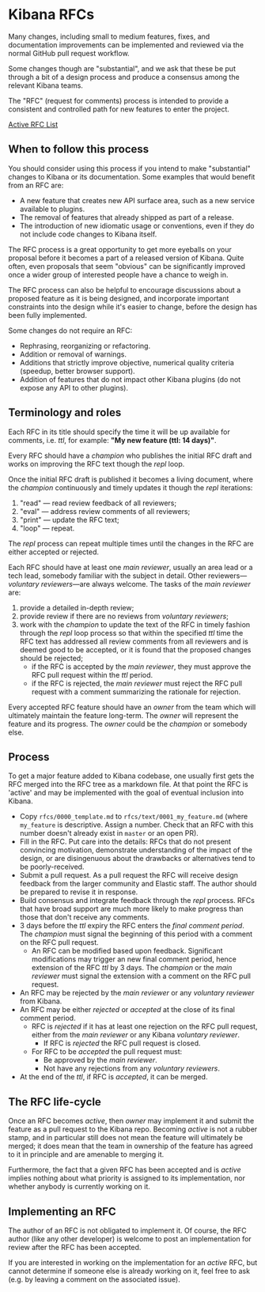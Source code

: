 # Kibana RFCs

Many changes, including small to medium features, fixes, and documentation 
improvements can be implemented and reviewed via the normal GitHub pull request 
workflow.

Some changes though are "substantial", and we ask that these be put
through a bit of a design process and produce a consensus among the relevant
Kibana teams.

The "RFC" (request for comments) process is intended to provide a
consistent and controlled path for new features to enter the project.

[Active RFC List](https://github.com/elastic/kibana/pulls?q=is%3Aopen+is%3Apr+label%3ARFC)


## When to follow this process

You should consider using this process if you intend to make "substantial"
changes to Kibana or its documentation. Some examples that would benefit
from an RFC are:

   - A new feature that creates new API surface area, such as a new
     service available to plugins.
   - The removal of features that already shipped as part of a release.
   - The introduction of new idiomatic usage or conventions, even if they
     do not include code changes to Kibana itself.

The RFC process is a great opportunity to get more eyeballs on your proposal
before it becomes a part of a released version of Kibana. Quite often, even
proposals that seem "obvious" can be significantly improved once a wider
group of interested people have a chance to weigh in.

The RFC process can also be helpful to encourage discussions about a proposed
feature as it is being designed, and incorporate important constraints into
the design while it's easier to change, before the design has been fully
implemented.

Some changes do not require an RFC:

- Rephrasing, reorganizing or refactoring.
- Addition or removal of warnings.
- Additions that strictly improve objective, numerical quality
  criteria (speedup, better browser support).
- Addition of features that do not impact other Kibana plugins (do not
  expose any API to other plugins).


## Terminology and roles

Each RFC in its title should specify the time it will be up available for
comments, i.e. *ttl*, for example: __"My new feature (ttl: 14 days)"__.

Every RFC should have a *champion* who publishes the initial RFC draft and works
on improving the RFC text though the *repl* loop.

Once the initial RFC draft is published it becomes a living document, where the
*champion* continuously and timely updates it though the *repl* iterations:

1. "read" &mdash; read review feedback of all reviewers;
2. "eval" &mdash; address review comments of all reviewers;
3. "print" &mdash; update the RFC text;
4. "loop" &mdash; repeat.

The *repl* process can repeat multiple times until the changes in the RFC are
either accepted or rejected.

Each RFC should have at least one *main reviewer*, usually an area lead or a
tech lead, somebody familiar with the subject in detail. Other
reviewers&mdash;*voluntary reviewers*&mdash;are always welcome. The tasks of the
*main reviewer* are:

1. provide a detailed in-depth review;
1. provide review if there are no reviews from *voluntary reviewers*;
1. work with the *champion* to update the text of the RFC in timely fashion
   through the *repl* loop process so that within the specified *ttl* time the
   RFC text has addressed all review comments from all reviewers and is deemed
   good to be accepted, or it is found that the proposed changes should be
   rejected;
   - if the RFC is accepted by the *main reviewer*, they must approve the RFC
     pull request within the *ttl* period.
   - if the RFC is rejected, the *main reviewer* must reject the RFC pull
     request with a comment summarizing the rationale for rejection.

Every accepted RFC feature should have an *owner* from the team which will
ultimately maintain the feature long-term. The *owner* will represent the
feature and its progress. The *owner* could be the *champion* or somebody else.


## Process

To get a major feature added to Kibana codebase, one usually
first gets the RFC merged into the RFC tree as a markdown file. At that point
the RFC is 'active' and may be implemented with the goal of eventual inclusion
into Kibana.

- Copy `rfcs/0000_template.md` to `rfcs/text/0001_my_feature.md` (where
  `my_feature` is descriptive. Assign a number. Check that an RFC with this
  number doesn't already exist in `master` or an open PR).
- Fill in the RFC. Put care into the details: RFCs that do not
  present convincing motivation, demonstrate understanding of the
  impact of the design, or are disingenuous about the drawbacks or
  alternatives tend to be poorly-received.
- Submit a pull request. As a pull request the RFC will receive design
  feedback from the larger community and Elastic staff. The author should
  be prepared to revise it in response.
- Build consensus and integrate feedback through the *repl* process. RFCs that
  have broad support are much more likely to make progress than those that don't
  receive any comments.
- 3 days before the *ttl* expiry the RFC enters the *final comment period*.
  The *champion* must signal the beginning of this period with a comment on the
  RFC pull request.
  - An RFC can be modified based upon feedback. Significant modifications may
    trigger an new final comment period, hence extension of the RFC *ttl* by 3
    days. The *champion* or the *main reviewer* must signal the extension with a
    comment on the RFC pull request.
- An RFC may be rejected by the *main reviewer* or any *voluntary reviewer* from
  Kibana.
- An RFC may be either *rejected* or *accepted* at the close of its final
  comment period.
  - RFC is *rejected* if it has at least one rejection on the RFC pull request,
    either from the *main reviewer* or any Kibana *voluntary reviewer*.
    - If RFC is *rejected* the RFC pull request is closed.
  - For RFC to be *accepted* the pull request must:
    - Be approved by the *main reviewer*.
    - Not have any rejections from any *voluntary reviewers*.
- At the end of the *ttl*, if RFC is *accepted*, it can be merged.


## The RFC life-cycle

Once an RFC becomes *active*, then *owner* may implement it and submit the
feature as a pull request to the Kibana repo. Becoming *active* is not a rubber
stamp, and in particular still does not mean the feature will ultimately
be merged; it does mean that the team in ownership of the feature has agreed to
it in principle and are amenable to merging it.

Furthermore, the fact that a given RFC has been accepted and is
*active* implies nothing about what priority is assigned to its
implementation, nor whether anybody is currently working on it.


## Implementing an RFC

The author of an RFC is not obligated to implement it. Of course, the
RFC author (like any other developer) is welcome to post an
implementation for review after the RFC has been accepted.

If you are interested in working on the implementation for an *active*
RFC, but cannot determine if someone else is already working on it,
feel free to ask (e.g. by leaving a comment on the associated issue).
